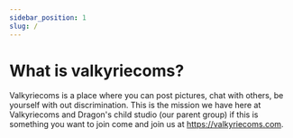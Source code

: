 ```yaml
---
sidebar_position: 1
slug: /
---
```


# What is valkyriecoms?

Valkyriecoms is a place where you can post pictures, chat with others, be yourself with out discrimination. This is the mission we have here at Valkyriecoms and Dragon's child studio (our parent group) if this is something you want to join come and join us at https://valkyriecoms.com.
